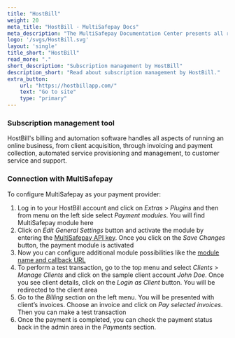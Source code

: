 ```yaml
---
title: "HostBill"
weight: 20
meta_title: "HostBill - MultiSafepay Docs"
meta_description: "The MultiSafepay Documentation Center presents all relevant information about our Plugins and API. You can also find support pages for payment methods, tools and general questions as well as the contact details of our Support and Integration Teams."
logo: '/svgs/HostBill.svg'
layout: 'single'
title_short: "HostBill"
read_more: "."
short_description: "Subscription management by HostBill"
description_short: "Read about subscription management by HostBill."
extra_button:
    url: "https://hostbillapp.com/" 
    text: "Go to site" 
    type: "primary"
---
```


### Subscription management tool
HostBill's billing and automation software handles all aspects of running an online business, from client acquisition, through invoicing and payment collection, automated service provisioning and management, to customer service and support.

### Connection with MultiSafepay
To configure MultiSafepay as your payment provider:

1. Log in to your HostBill account and click on _Extras_ > _Plugins_ and then from menu on the left side select _Payment modules_. You will find MultiSafepay module here
2. Click on _Edit General Settings_ button and activate the module by entering the [MultiSafepay API key](/faq/general/glossary/#api-key). Once you click on the _Save Changes_ button, the payment module is activated
3. Now you can configure additional module possibilities like the [module name and callback URL](https://hostbill.atlassian.net/wiki/spaces/DOCS/pages/559120402/MultiSafepay)
4. To perform a test transaction, go to the top menu and select _Clients_ > _Manage Clients_ and click on the sample client account _John Doe_. Once you see client details, click on the _Login as Client_ button. You will be redirected to the client area
5. Go to the _Billing_ section on the left menu. You will be presented with client’s invoices. Choose an invoice and click on _Pay selected invoices_. Then you can make a test transaction
6. Once the payment is completed, you can check the payment status back in the admin area in the _Payments_ section.
